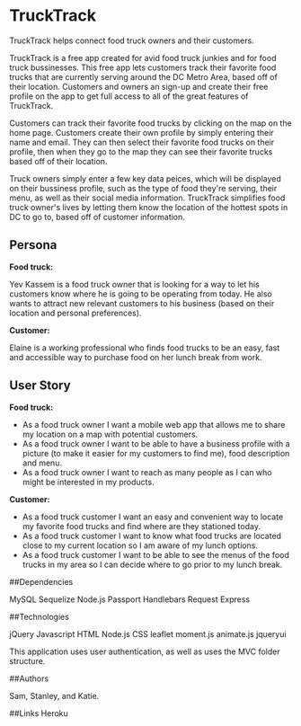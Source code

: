 # TruckTrack

TruckTrack helps connect food truck owners and their customers.

TruckTrack is a free app created for avid food truck junkies and for food truck bussinesses. This free app lets customers track their favorite food trucks that are currently serving around the DC Metro Area, based off of their location. Customers and owners an sign-up and create their free profile on the app to get full access to all of the great features of TruckTrack.

Customers can track their favorite food trucks by clicking on the map on the home page. Customers create their own profile by simply entering their name and email. They can then select their favorite food trucks on their profile, then when they go to the map they can see their favorite trucks based off of their location.

Truck owners simply enter a few key data peices, which will be displayed on their bussiness profile, such as the type of food they're serving, their menu, as well as their social media information. TruckTrack simplifies food truck owner's lives by letting them know the location of the hottest spots in DC to go to, based off of customer information.

## Persona

**Food truck:**

Yev Kassem is a food truck owner that is looking for a way to let his customers know where he is going to be operating from today. He also wants to attract new relevant customers to his business (based on their location and personal preferences).

**Customer:**

Elaine is a working professional who finds food trucks to be an easy, fast and accessible way to purchase food on her lunch break from work.

## User Story

**Food truck:**

* As a food truck owner I want a mobile web app that allows me to share my location on a map with potential customers.
* As a food truck owner I want to be able to have a business profile with a picture (to make it easier for my customers to find me), food description and menu.
* As a food truck owner I want to reach as many people as I can who might be interested in my products.

**Customer:**

* As a food truck customer I want an easy and convenient way to locate my favorite food trucks and find where are they stationed today.
* As a food truck customer I want to know what food trucks are located close to my current location so I am aware of my lunch options.
* As a food truck customer I want to be able to see the menus of the food trucks in my area so I can decide where to go prior to my lunch break.


##Dependencies

MySQL
Sequelize
Node.js
Passport
Handlebars
Request
Express

##Technologies


jQuery
Javascript
HTML
Node.js
CSS
leaflet
moment.js
animate.js
jqueryui

This application uses user authentication, as well as uses the MVC folder structure.




##Authors

Sam, Stanley, and Katie.

##Links
Heroku